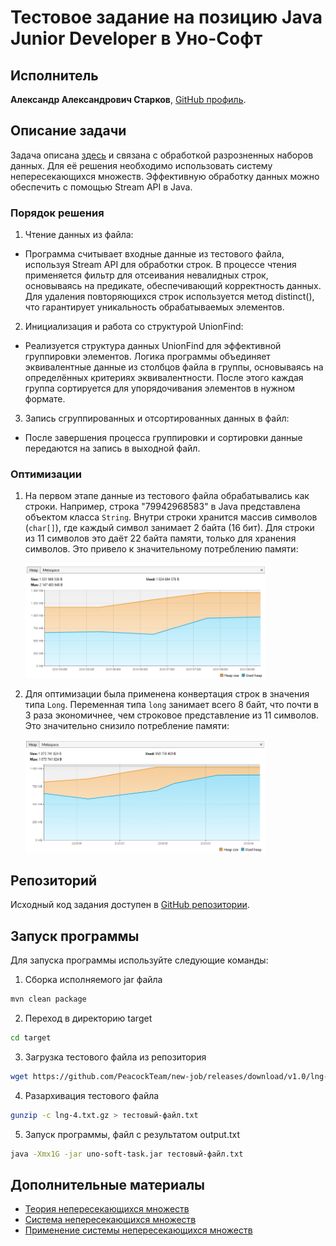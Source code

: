 # Тестовое задание на позицию Java Junior Developer в Уно-Софт

## Исполнитель

**Александр Александрович Старков**, [GitHub профиль](https://github.com/StarkovAleksandr1992).

## Описание задачи

Задача описана [здесь](https://github.com/PeacockTeam/new-job/blob/master/lng-java.md) и связана с обработкой разрозненных наборов данных.
Для её решения необходимо использовать систему непересекающихся множеств. Эффективную обработку данных можно обеспечить
с помощью Stream API в Java.

### Порядок решения

1. Чтение данных из файла:

* Программа считывает входные данные из тестового файла, используя Stream API для обработки строк. В процессе чтения
  применяется фильтр для отсеивания невалидных строк, основываясь на предикате, обеспечивающий корректность данных.
  Для удаления повторяющихся строк используется метод distinct(), что гарантирует уникальность обрабатываемых элементов.

2. Инициализация и работа со структурой UnionFind:

* Реализуется структура данных UnionFind для эффективной группировки элементов. Логика программы объединяет
  эквивалентные данные из столбцов файла в группы, основываясь на
  определённых критериях эквивалентности. После этого каждая группа сортируется для упорядочивания элементов в нужном
  формате.

3. Запись сгруппированных и отсортированных данных в файл:

* После завершения процесса группировки и сортировки данные передаются на запись в выходной файл.

### Оптимизации

1. На первом этапе данные из тестового файла обрабатывались как строки. Например, строка "79942968583" в Java
   представлена объектом класса `String`. Внутри строки хранится массив символов (`char[]`), где каждый символ занимает
   2 байта (16 бит). Для строки из 11 символов это даёт 22 байта памяти, только для хранения символов. Это привело к
   значительному потреблению памяти:

   <p>
       <img src="assets/images/img_strings.png" alt="img_strings.png" style="width: 80%; height: auto;">
   </p>

2. Для оптимизации была применена конвертация строк в значения типа `Long`. Переменная типа `long` занимает всего 8
   байт, что почти в 3 раза экономичнее, чем строковое представление из 11 символов. Это значительно снизило потребление
   памяти:

   <p>
       <img src="assets/images/img_longs.png" alt="img_longs.png" style="width: 80%; height: auto;">
   </p>

## Репозиторий

Исходный код задания доступен в [GitHub репозитории](https://github.com/StarkovAleksandr1992/test-task-uno-soft).

## Запуск программы

Для запуска программы используйте следующие команды:

1. Сборка исполняемого jar файла

```bash
mvn clean package
```

2. Переход в директорию target

```bash
cd target
```

3. Загрузка тестового файла из репозитория

```bash
wget https://github.com/PeacockTeam/new-job/releases/download/v1.0/lng-4.txt.gz
```

4. Разархивация тестового файла

```bash
gunzip -c lng-4.txt.gz > тестовый-файл.txt
```

5. Запуск программы, файл с результатом output.txt

```bash
java -Xmx1G -jar uno-soft-task.jar тестовый-файл.txt
```

## Дополнительные материалы

- [Теория непересекающихся множеств](https://ru.wikipedia.org/wiki/%D0%9D%D0%B5%D0%BF%D0%B5%D1%80%D0%B5%D1%81%D0%B5%D0%BA%D0%B0%D1%8E%D1%89%D0%B8%D0%B5%D1%81%D1%8F_%D0%BC%D0%BD%D0%BE%D0%B6%D0%B5%D1%81%D1%82%D0%B2%D0%B0)
- [Система непересекающихся множеств](https://ru.wikipedia.org/wiki/%D0%A1%D0%B8%D1%81%D1%82%D0%B5%D0%BC%D0%B0_%D0%BD%D0%B5%D0%BF%D0%B5%D1%80%D0%B5%D1%81%D0%B5%D0%BA%D0%B0%D1%8E%D1%89%D0%B8%D1%85%D1%81%D1%8F_%D0%BC%D0%BD%D0%BE%D0%B6%D0%B5%D1%81%D1%82%D0%B2)
- [Применение системы непересекающихся множеств](https://habr.com/ru/articles/104772/)